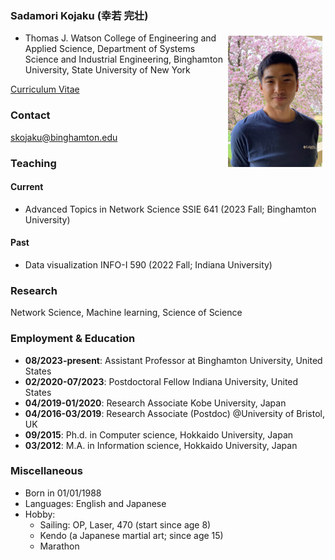 ### Sadamori Kojaku (幸若 完壮)

<img style="width:30%;max-width:500px;float:right;padding:5px" src="/attachments/selfy/sada-2021.jpg" />

- Thomas J. Watson College of Engineering and Applied Science, Department of Systems Science and Industrial Engineering, Binghamton University, State University of New York

[Curriculum Vitae](/attachments/docs/cv/cv-skojaku.pdf)

### Contact

skojaku@binghamton.edu

### Teaching

#### Current

- Advanced Topics in Network Science SSIE 641 (2023 Fall; Binghamton University)
#### Past
- Data visualization INFO-I 590 (2022 Fall; Indiana University)

### Research
Network Science, Machine learning, Science of Science

### Employment & Education
  - **08/2023-present**: Assistant Professor at Binghamton University, United States
  - **02/2020-07/2023**: Postdoctoral Fellow Indiana University, United States
  - **04/2019-01/2020**: Research Associate Kobe University, Japan
  - **04/2016-03/2019**: Research Associate (Postdoc) @University of Bristol, UK
  - **09/2015**: Ph.d. in Computer science, Hokkaido University, Japan
  - **03/2012**: M.A. in Information science, Hokkaido University, Japan

### Miscellaneous
  - Born in 01/01/1988
  - Languages: English and Japanese
  - Hobby:
    - Sailing: OP, Laser, 470 (start since age 8)
    - Kendo (a Japanese martial art; since age 15)
    - Marathon
